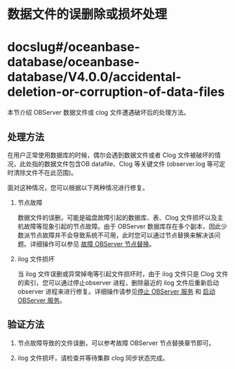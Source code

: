 数据文件的误删除或损坏处理
==================================

# docslug#/oceanbase-database/oceanbase-database/V4.0.0/accidental-deletion-or-corruption-of-data-files
本节介绍 OBServer 数据文件或 clog 文件遭遇破坏后的处理方法。

处理方法
-------------------------

在用户正常使用数据库的时候，偶尔会遇到数据文件或者 Clog 文件被破坏的情况，此处指的数据文件包含OB datafile、Clog 等关键文件 (observer.log 等可定时清除文件不在此范围)。

面对这种情况，您可以根据以下两种情况进行修复。

1. 节点故障

   数据文件的误删，可能是磁盘故障引起的数据库、表、Clog 文件损坏以及主机故障等现象引起的节点故障。由于 OBServer 数据库存在多个副本，因此少数派节点故障并不会导致系统不可用，此时您可以通过节点替换来解决该问题。详细操作可以参见 [故障 OBServer 节点替换](../1.service/6.failed-observer-node-replacement.md)。

2. ilog 文件损坏

   当 ilog 文件误删或异常掉电等引起文件损坏时，由于 ilog 文件只是 Clog 文件的索引，您可以通过停止observer 进程，删除最近的 ilog 文件后重新启动 observer 进程来进行修复。详细操作请参见[停止 OBServer 服务](../1.service/2.stop-the-observer-service.md) 和 [启动 OBServer 服务](../1.service/1.start-the-observer-service.md)。

验证方法
-------------------------

1. 节点故障导致的文件误删，可以参考故障 OBServer 节点替换章节即可。

2. ilog 文件损坏，请检查并等待集群 clog 同步状态完成。
<!-- 
   ```sql
   SELECT svr_ip, svr_port, table_id, partition_idx FROM GV$OB_LOG_STAT WHERE is_in_sync= 0 and is_offline = 0 and replica_type != 16 ;
   ``` -->
